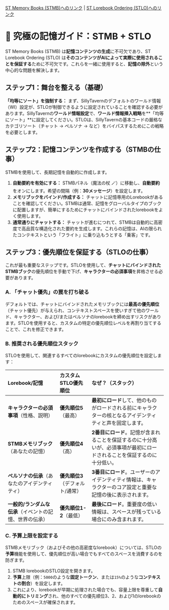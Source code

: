 [ST Memory Books (STMB)へのリンク](https://github.com/aikohanasaki/SillyTavern-MemoryBooks) | [ST Lorebook Ordering (STLO)へのリンク](https://github.com/aikohanasaki/SillyTavern-LorebookOrdering)

# 🧠 究極の記憶ガイド：STMB + STLO

ST Memory Books (STMB) は**記憶コンテンツの生成**に不可欠であり、ST Lorebook Ordering (STLO) は**そのコンテンツがAIによって実際に使用されることを保証する**ために不可欠です。これらを一緒に使用すると、**記憶の除外**という中心的な問題を解決します。

## ステップ1：舞台を整える（基礎）

**「均等にソート」を強制する：** まず、SillyTavernのデフォルトのワールド情報（WI）設定が、STLOが制御できるように設定されていることを確認する必要があります。SillyTavernの**ワールド情報設定**で、**ワールド情報挿入戦略**を**「均等にソート」**に設定してください。STLOは、SillyTavernの基本コードの厳格なカテゴリソート（チャット → ペルソナ → など）をバイパスするためにこの戦略を必要とします。

## ステップ2：記憶コンテンツを作成する（STMBの仕事）

STMBを使用して、長期記憶を自動的に作成します。

1.  **自動要約を有効にする：** STMBパネル（魔法の杖 🪄）に移動し、**自動要約**をオンにします。希望の間隔（例：**30メッセージ**）を設定します。
2.  **メモリブックをバインド/作成する：** チャットに記憶専用のLorebookがあることを確認してください。STMBは通常、記憶をグローバルタイプのブックに配置しますが、簡単にするためにチャットにバインドされたlorebookをよく使用します。
3.  **通常通りにチャットする：** チャットが進むにつれて、STMBは自動的に高密度で高品質な構造化された要約を生成します。これらの記憶は、AIの限られたコンテキストという「フライト」に乗り込もうとする「乗客」です。

## ステップ3：優先順位を保証する（STLOの仕事）

これが最も重要なステップです。STLOを使用して、**チャットにバインドされたSTMBブック**の優先順位を手動で下げ、**キャラクターの必須事項**を昇格させる必要があります。

### A. 「チャット優先」の罠を打ち破る
デフォルトでは、チャットにバインドされたメモリブックには**最高の優先順位**（チャット優先）が与えられ、コンテキストスペースを使いすぎて他のワールド、キャラクター、および/またはペルソナのlorebookを締め出すリスクがあります。STLOを使用すると、カスタムの特定の優先順位レベルを再割り当てすることで、これを修正できます。

### B. 推奨される優先順位スタック

STLOを使用して、関連するすべてのlorebookにカスタムの優先順位を設定します：

| Lorebook/記憶 | カスタムSTLO優先順位 | なぜ？（スタック） |
| :--- | :--- | :--- |
| **キャラクターの必須事項**（性格、説明） | **優先順位5**（最高） | **最初にロード**して、他のものがロードされる前にキャラクターの核となるアイデンティティと声を固定します。 |
| **STMBメモリブック**（あなたの記憶） | **優先順位4**（高） | **2番目にロード**。記憶が含まれることを保証するのに十分高いが、必須事項が最初にロードされることを保証するのに十分低い。 |
| **ペルソナの伝承**（あなたのアイデンティティ） | **優先順位3**（デフォルト/通常） | **3番目にロード**。ユーザーのアイデンティティ情報は、キャラクターのコア設定と重要な記憶の後に表示されます。 |
| **一般的/ランダムな伝承**（イベントの記憶、世界の伝承） | **優先順位1-2**（最低） | **最後にロード**。重要度の低い情報は、スペースが残っている場合にのみ含まれます。 |

### C. 予算上限を設定する
STMBメモリブック（およびその他の高密度なlorebook）については、STLOの**予算**機能を使用して、優先順位が高い場合でもすべてのスペースを消費するのを防ぎます。

1.  STMB lorebookのSTLO設定を開きます。
2.  **予算**上限（例：`5000`のような**固定トークン**、または`15%`のような**コンテキストの割合**）を設定します。
3.  これにより、lorebookが早期に処理された場合でも、容量上限を尊重して**自動的にトリミング**され、他のすべての優先順位3、2、および1のlorebookのためのスペースが確保されます。
